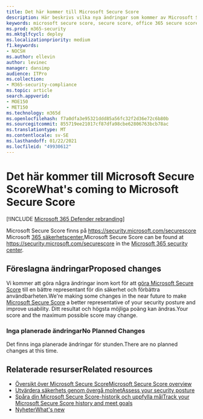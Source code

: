 ```yaml
---
title: Det här kommer till Microsoft Secure Score
description: Här beskrivs vilka nya ändringar som kommer av Microsoft Secure Score i Microsoft 365 Säkerhetscenter.
keywords: microsoft secure score, secure score, office 365 secure score, microsoft security score, microsoft 365 security center, improvement actions
ms.prod: m365-security
ms.mktglfcycl: deploy
ms.localizationpriority: medium
f1.keywords:
- NOCSH
ms.author: ellevin
author: levinec
manager: dansimp
audience: ITPro
ms.collection:
- M365-security-compliance
ms.topic: article
search.appverid:
- MOE150
- MET150
ms.technology: m365d
ms.openlocfilehash: f7a0dfa3e95321ddd85a56fc32f2d36e72c6b80b
ms.sourcegitcommit: 855719ee21017cf87dfa98cbe62806763bcb78ac
ms.translationtype: MT
ms.contentlocale: sv-SE
ms.lasthandoff: 01/22/2021
ms.locfileid: "49930612"
---
```

# <a name="whats-coming-to-microsoft-secure-score"></a><span data-ttu-id="9aff7-104">Det här kommer till Microsoft Secure Score</span><span class="sxs-lookup"><span data-stu-id="9aff7-104">What's coming to Microsoft Secure Score</span></span>

[!INCLUDE [Microsoft 365 Defender rebranding](../includes/microsoft-defender.md)]

<span data-ttu-id="9aff7-105">Microsoft Secure Score finns på https://security.microsoft.com/securescore Microsoft [365 säkerhetscenter.](overview-security-center.md)</span><span class="sxs-lookup"><span data-stu-id="9aff7-105">Microsoft Secure Score can be found at https://security.microsoft.com/securescore in the [Microsoft 365 security center](overview-security-center.md).</span></span>

## <a name="proposed-changes"></a><span data-ttu-id="9aff7-106">Föreslagna ändringar</span><span class="sxs-lookup"><span data-stu-id="9aff7-106">Proposed changes</span></span>

<span data-ttu-id="9aff7-107">Vi kommer att göra några ändringar inom kort för att [göra Microsoft Secure Score](microsoft-secure-score.md) till en bättre representant för din säkerhet och förbättra användbarheten.</span><span class="sxs-lookup"><span data-stu-id="9aff7-107">We're making some changes in the near future to make [Microsoft Secure Score](microsoft-secure-score.md) a better representative of your security posture and improve usability.</span></span> <span data-ttu-id="9aff7-108">Ditt resultat och högsta möjliga poäng kan ändras.</span><span class="sxs-lookup"><span data-stu-id="9aff7-108">Your score and the maximum possible score may change.</span></span>

### <a name="no-planned-changes"></a><span data-ttu-id="9aff7-109">Inga planerade ändringar</span><span class="sxs-lookup"><span data-stu-id="9aff7-109">No Planned Changes</span></span>

<span data-ttu-id="9aff7-110">Det finns inga planerade ändringar för stunden.</span><span class="sxs-lookup"><span data-stu-id="9aff7-110">There are no planned changes at this time.</span></span>

## <a name="related-resources"></a><span data-ttu-id="9aff7-111">Relaterade resurser</span><span class="sxs-lookup"><span data-stu-id="9aff7-111">Related resources</span></span>

- [<span data-ttu-id="9aff7-112">Översikt över Microsoft Secure Score</span><span class="sxs-lookup"><span data-stu-id="9aff7-112">Microsoft Secure Score overview</span></span>](microsoft-secure-score.md)
- [<span data-ttu-id="9aff7-113">Utvärdera säkerhets genom övergå molnet</span><span class="sxs-lookup"><span data-stu-id="9aff7-113">Assess your security posture</span></span>](microsoft-secure-score-improvement-actions.md)
- [<span data-ttu-id="9aff7-114">Spåra din Microsoft Secure Score-historik och uppfylla mål</span><span class="sxs-lookup"><span data-stu-id="9aff7-114">Track your Microsoft Secure Score history and meet goals</span></span>](microsoft-secure-score-history-metrics-trends.md)
- [<span data-ttu-id="9aff7-115">Nyheter</span><span class="sxs-lookup"><span data-stu-id="9aff7-115">What's new</span></span>](microsoft-secure-score-whats-new.md)
